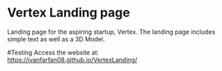 # Vertex Landing page
Landing page for the aspiring startup, Vertex. The landing page includes simple text as well as a 3D Model.

#Testing
Access the website at: https://ivanfarfan08.github.io/VertexLanding/

